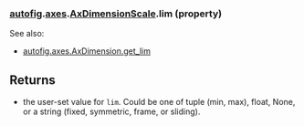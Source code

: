 ### [autofig](autofig.md).[axes](autofig.axes.md).[AxDimensionScale](autofig.axes.AxDimensionScale.md).lim (property)




See also:

* [autofig.axes.AxDimension.get_lim](autofig.axes.AxDimension.get_lim.md)

Returns
---------
* the user-set value for `lim`.  Could be one of tuple (min, max), float,
    None, or a string (fixed, symmetric, frame, or sliding).

